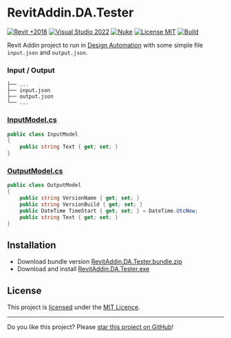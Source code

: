 ﻿# RevitAddin.DA.Tester

[![Revit +2018](https://img.shields.io/badge/Revit-2018+-blue.svg)](../..)
[![Visual Studio 2022](https://img.shields.io/badge/Visual%20Studio-2022-blue)](../..)
[![Nuke](https://img.shields.io/badge/Nuke-Build-blue)](https://nuke.build/)
[![License MIT](https://img.shields.io/badge/License-MIT-blue.svg)](LICENSE)
[![Build](../../actions/workflows/Build.yml/badge.svg)](../../actions)

Revit Addin project to run in [Design Automation](https://aps.autodesk.com/design-automation-cover-page) with some simple file `input.json` and `output.json`.

### Input / Output
```
├── ...
├── input.json
├── output.json
└── ...
```

### [InputModel.cs](RevitAddin.DA.Tester/Models/InputModel.cs)
```C#
public class InputModel
{
    public string Text { get; set; }
}
```

### [OutputModel.cs](RevitAddin.DA.Tester/Models/OutputModel.cs)
```C#
public class OutputModel
{
    public string VersionName { get; set; }
    public string VersionBuild { get; set; }
    public DateTime TimeStart { get; set; } = DateTime.UtcNow;
    public string Text { get; set; }
}
```

## Installation

* Download bundle version [RevitAddin.DA.Tester.bundle.zip](../../releases/latest/download/RevitAddin.DA.Tester.bundle.zip)
* Download and install [RevitAddin.DA.Tester.exe](../../releases/latest/download/RevitAddin.DA.Tester.zip)

## License

This project is [licensed](LICENSE) under the [MIT Licence](https://en.wikipedia.org/wiki/MIT_License).

---

Do you like this project? Please [star this project on GitHub](../../stargazers)!